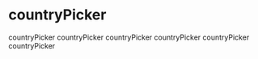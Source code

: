 # countryPicker
countryPicker countryPicker countryPicker countryPicker countryPicker countryPicker
